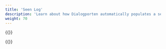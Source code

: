 ```yaml
---
title: 'Seen Log'
description: 'Learn about how Dialogporten automatically populates a seen log'
weight: 70
---
```


{{<notyetwritten>}}

{{<children />}}

